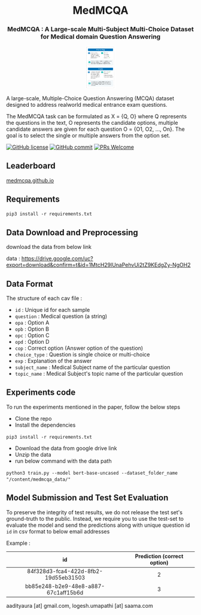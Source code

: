 <h1 align="center">MedMCQA </h1>

<h3 align="center">MedMCQA : A Large-scale Multi-Subject Multi-Choice Dataset for Medical domain Question Answering</h3>

<p align="center">
  <img width="80" src="./Extra/medmcqa.png">
</p>

A large-scale, Multiple-Choice Question Answering (MCQA) dataset designed to address realworld medical entrance exam questions. 

The MedMCQA task can be formulated as X = {Q, O} where Q represents the questions in the text, O represents the candidate options, multiple candidate answers are given for each question O = {O1, O2, ..., On}. The goal is to select the single or multiple answers from the option set.


[![GitHub license](https://img.shields.io/badge/License-Apache_2.0-blue.svg)](https://opensource.org/licenses/Apache-2.0)
[![GitHub commit](https://img.shields.io/github/last-commit/medmcqa/medmcqa)](https://github.com/medmcqa/medmcqa/commits/main)
[![PRs Welcome](https://img.shields.io/badge/PRs-welcome-brightgreen.svg?style=flat-square)](http://makeapullrequest.com)


## Leaderboard

[medmcqa.github.io](https://medmcqa.github.io/)

## Requirements

`pip3 install -r requirements.txt`


## Data Download and Preprocessing

download the data from below link

data : https://drive.google.com/uc?export=download&confirm=t&id=1MtcH29lUnaPehvUi2tZ9KEdgZy-NgOH2

## Data Format

The structure of each cav file :

- `id`           : Unique id for each sample
- `question`     : Medical question (a string)
- `opa`          : Option A 
- `opb`          : Option B
- `opc`          : Option C
- `opd`          : Option D
- `cop`          : Correct option (Answer option of the question)
- `choice_type`  : Question is single choice or multi-choice
- `exp`          : Explanation of the answer
- `subject_name` : Medical Subject name of the particular question
- `topic_name`   : Medical Subject's topic name of the particular question


## Experiments code

To run the experiments mentioned in the paper, follow the below steps
- Clone the repo
- Install the dependencies 

`pip3 install -r requirements.txt`

- Download the data from google drive link
- Unzip the data
- run below command with the data path

` python3 train.py --model bert-base-uncased --dataset_folder_name "/content/medmcqa_data/" `


## Model Submission and Test Set Evaluation

To preserve the integrity of test results, we do not release the test set's ground-truth to the public. Instead, we require you to
use the test-set to evaluate the model and send the predictions along with unique question id `id` in csv format to below email addresses

Example :

| id    | Prediction (correct option)  | 
| :-------------: |:-------------:|
| 84f328d3-fca4-422d-8fb2-19d55eb31503 |  2  | 
| bb85e248-b2e9-48e8-a887-67c1aff15b6d |  3  | 

aadityaura [at] gmail.com,
logesh.umapathi [at] saama.com
